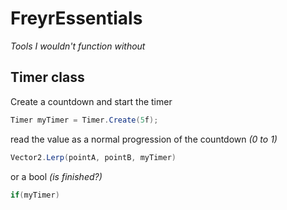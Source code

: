 # FreyrEssentials
*Tools I wouldn't function without*


## Timer class
Create a countdown and start the timer
``` c#
Timer myTimer = Timer.Create(5f);
```
read the value as a normal progression of the countdown _(0 to 1)_
``` c#
Vector2.Lerp(pointA, pointB, myTimer)
```
or a bool _(is finished?)_
``` c#
if(myTimer)
```
